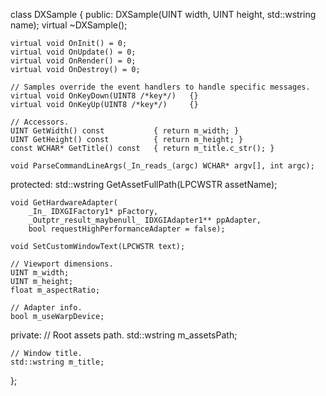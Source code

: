 class DXSample
{
public:
    DXSample(UINT width, UINT height, std::wstring name);
    virtual ~DXSample();

    virtual void OnInit() = 0;
    virtual void OnUpdate() = 0;
    virtual void OnRender() = 0;
    virtual void OnDestroy() = 0;

    // Samples override the event handlers to handle specific messages.
    virtual void OnKeyDown(UINT8 /*key*/)   {}
    virtual void OnKeyUp(UINT8 /*key*/)     {}

    // Accessors.
    UINT GetWidth() const           { return m_width; }
    UINT GetHeight() const          { return m_height; }
    const WCHAR* GetTitle() const   { return m_title.c_str(); }

    void ParseCommandLineArgs(_In_reads_(argc) WCHAR* argv[], int argc);

protected:
    std::wstring GetAssetFullPath(LPCWSTR assetName);

    void GetHardwareAdapter(
        _In_ IDXGIFactory1* pFactory,
        _Outptr_result_maybenull_ IDXGIAdapter1** ppAdapter,
        bool requestHighPerformanceAdapter = false);

    void SetCustomWindowText(LPCWSTR text);

    // Viewport dimensions.
    UINT m_width;
    UINT m_height;
    float m_aspectRatio;

    // Adapter info.
    bool m_useWarpDevice;

private:
    // Root assets path.
    std::wstring m_assetsPath;

    // Window title.
    std::wstring m_title;
};
